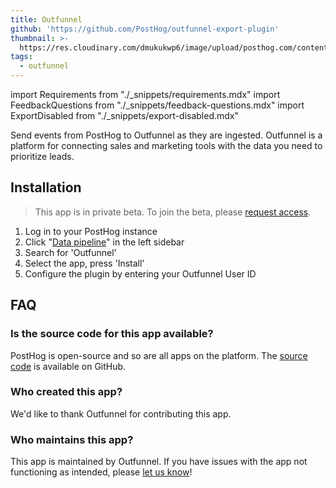 ```yaml
---
title: Outfunnel
github: 'https://github.com/PostHog/outfunnel-export-plugin'
thumbnail: >-
  https://res.cloudinary.com/dmukukwp6/image/upload/posthog.com/contents/cdp/thumbnails/outfunnel-logo.png
tags:
  - outfunnel
---
```


import Requirements from "./_snippets/requirements.mdx"
import FeedbackQuestions from "./_snippets/feedback-questions.mdx"
import ExportDisabled from "./_snippets/export-disabled.mdx"

<ExportDisabled />

Send events from PostHog to Outfunnel as they are ingested. Outfunnel is a platform for connecting sales and marketing tools with the data you need to prioritize leads.

<Requirements />

## Installation

> This app is in private beta. To join the beta, please [request access](https://app.posthog.com/feature_flags#supportModal=support%3Aapps).

1. Log in to your PostHog instance
2.  Click "[Data pipeline](https://us.posthog.com/apps)" in the left sidebar
3. Search for 'Outfunnel'
4. Select the app, press 'Install'
5. Configure the plugin by entering your Outfunnel User ID

## FAQ

### Is the source code for this app available?

PostHog is open-source and so are all apps on the platform. The [source code](https://github.com/PostHog/outfunnel-export-pluginn) is available on GitHub.

### Who created this app?

We'd like to thank Outfunnel for contributing this app.

### Who maintains this app?

This app is maintained by Outfunnel. If you have issues with the app not functioning as intended, please [let us know](http://app.posthog.com/home#supportModal)!

<FeedbackQuestions />
